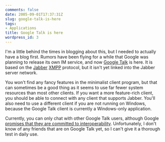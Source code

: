 ```yaml
---
comments: false
date: 2005-09-01T17:37:31Z
slug: google-talk-is-here
tags:
- Applications
title: Google Talk is here
wordpress_id: 3
---
```


I'm a little behind the times in blogging about this, but I needed to actually have a blog first. Rumors have been flying for a while that Google was planning to release its own IM service, and now [Google Talk](http://talk.google.com/) is here. It is based on the [Jabber](http://www.jabber.org/) [XMPP](http://www.xmpp.org/) protocol, but it isn't yet linked into the Jabber server network.

You won't find any fancy features in the minimalist client program, but that can sometimes be a good thing as it seems to use far fewer system resources than most other clients. If you want a more feature-rich client, you should be able to connect with any client that supports Jabber. You'll also need to use a different client if you are not running on Windows, because the Google Talk client is currently a Windows-only application.

Currently, you can only chat with other Google Talk users, although Google [promises that they are committed to interoperability](http://www.google.com/talk/about.html#open). Unfortunately, I don't know of any friends that are on Google Talk yet, so I can't give it a thorough test in daily use.
